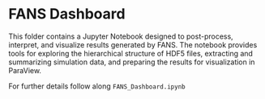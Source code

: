 # FANS Dashboard
This folder contains a Jupyter Notebook designed to post-process, interpret, and visualize results generated by FANS. The notebook provides tools for exploring the hierarchical structure of HDF5 files, extracting and summarizing simulation data, and preparing the results for visualization in ParaView.

For further details follow along `FANS_Dashboard.ipynb`
